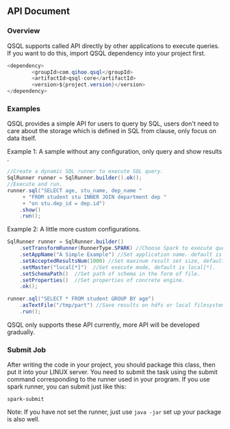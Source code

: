 ## API Document

### Overview 

QSQL supports called API directly by other applications to execute queries. If you want to do this, import  QSQL dependency into your project first.

``` java
<dependency>
		<groupId>com.qihoo.qsql</groupId>
        <artifactId>qsql-core</artifactId>
        <version>${project.version}</version>
</dependency>
```

### Examples

QSQL provides a simple API for users to query by SQL, users don't need to care about the storage which is defined in SQL from clause, only focus on data itself.

Example 1:  A sample without any configuration, only query and show results .

```java
//Create a dynamic SQL runner to execute SQL query.
SqlRunner runner = SqlRunner.builder().ok();
//Execute and run.
runner.sql("SELECT age, stu_name, dep_name "
     + "FROM student stu INNER JOIN department dep "
     + "on stu.dep_id = dep.id")
    .show()
    .run();
```

Example 2:  A little more custom configurations.

```java
SqlRunner runner = SqlRunner.builder()
    .setTransformRunner(RunnerType.SPARK) //Choose Spark to execute query. 
    .setAppName("A Simple Example") //Set application name. default is current ts.
    .setAcceptedResultsNum(1000) //Set maxinum result set size, default is 1000.
    .setMaster("local[*]")	//Set execute mode, default is local[*].
    .setSchemaPath()  //Set path of schema in the form of file.
    .setProperties()  //Set properties of concrete engine.
    .ok();

runner.sql("SELECT * FROM student GROUP BY age")
    .asTextFile("/tmp/part") //Save results on hdfs or local filesystem.
    .run();
```

QSQL only supports these API currently, more API will be developed gradually.

### Submit Job

After writing the code in your project, you should package this class, then put it into your LINUX server.  You need to submit the task using the submit command corresponding to the runner used in your program. If you use spark runner, you can submit just like this:

```
spark-submit 
```

Note: If you have not set the runner, just use `java -jar` set up your package is  also well.

